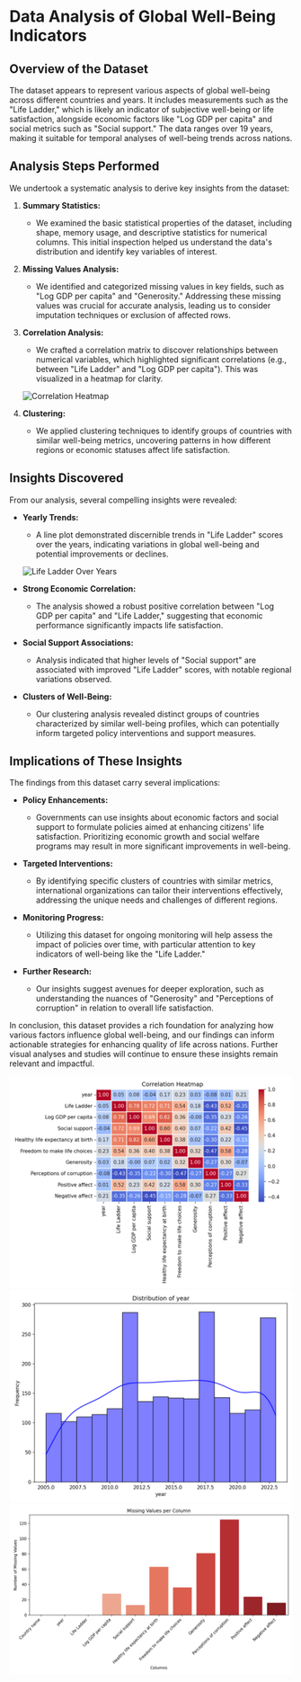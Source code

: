 # Data Analysis of Global Well-Being Indicators

## Overview of the Dataset

The dataset appears to represent various aspects of global well-being across different countries and years. It includes measurements such as the "Life Ladder," which is likely an indicator of subjective well-being or life satisfaction, alongside economic factors like "Log GDP per capita" and social metrics such as "Social support." The data ranges over 19 years, making it suitable for temporal analyses of well-being trends across nations.

## Analysis Steps Performed

We undertook a systematic analysis to derive key insights from the dataset:

1. **Summary Statistics:**
   - We examined the basic statistical properties of the dataset, including shape, memory usage, and descriptive statistics for numerical columns. This initial inspection helped us understand the data's distribution and identify key variables of interest.

2. **Missing Values Analysis:**
   - We identified and categorized missing values in key fields, such as "Log GDP per capita" and "Generosity." Addressing these missing values was crucial for accurate analysis, leading us to consider imputation techniques or exclusion of affected rows.

3. **Correlation Analysis:**
   - We crafted a correlation matrix to discover relationships between numerical variables, which highlighted significant correlations (e.g., between "Life Ladder" and "Log GDP per capita"). This was visualized in a heatmap for clarity.

   ![Correlation Heatmap](correlation_heatmap.png)

4. **Clustering:**
   - We applied clustering techniques to identify groups of countries with similar well-being metrics, uncovering patterns in how different regions or economic statuses affect life satisfaction.

## Insights Discovered

From our analysis, several compelling insights were revealed:

- **Yearly Trends:**
  - A line plot demonstrated discernible trends in "Life Ladder" scores over the years, indicating variations in global well-being and potential improvements or declines.

  ![Life Ladder Over Years](life_ladder_trends.png)

- **Strong Economic Correlation:**
  - The analysis showed a robust positive correlation between "Log GDP per capita" and "Life Ladder," suggesting that economic performance significantly impacts life satisfaction.

- **Social Support Associations:**
  - Analysis indicated that higher levels of "Social support" are associated with improved "Life Ladder" scores, with notable regional variations observed.

- **Clusters of Well-Being:**
  - Our clustering analysis revealed distinct groups of countries characterized by similar well-being profiles, which can potentially inform targeted policy interventions and support measures.

## Implications of These Insights

The findings from this dataset carry several implications:

- **Policy Enhancements:**
  - Governments can use insights about economic factors and social support to formulate policies aimed at enhancing citizens' life satisfaction. Prioritizing economic growth and social welfare programs may result in more significant improvements in well-being.

- **Targeted Interventions:**
  - By identifying specific clusters of countries with similar metrics, international organizations can tailor their interventions effectively, addressing the unique needs and challenges of different regions.

- **Monitoring Progress:**
  - Utilizing this dataset for ongoing monitoring will help assess the impact of policies over time, with particular attention to key indicators of well-being like the "Life Ladder."

- **Further Research:**
  - Our insights suggest avenues for deeper exploration, such as understanding the nuances of "Generosity" and "Perceptions of corruption" in relation to overall life satisfaction.

In conclusion, this dataset provides a rich foundation for analyzing how various factors influence global well-being, and our findings can inform actionable strategies for enhancing quality of life across nations. Further visual analyses and studies will continue to ensure these insights remain relevant and impactful.

![Chart](correlation_7a0b88.png)
![Chart](distribution_88e1c4.png)
![Chart](missing_77fdd3.png)
